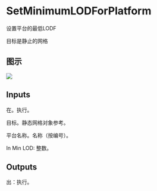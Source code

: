 # SetMinimumLODForPlatform

设置平台的最低LODF

目标是静止的网格

## 图示

![]($-20221218-21032022.png)

## Inputs

在。执行。

目标。静态网格对象参考。

平台名称。名称（按编号）。

In Min LOD: 整数。  

## Outputs

出：执行。
